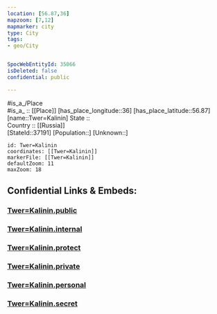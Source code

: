 ```yaml
---
location: [56.87,36] 
mapzoom: [7,12] 
mapmarker: city 
type: City
tags:
- geo/City


SpocWebEntityId: 35066
isDeleted: false
confidential: public

---
```

#is_a_/Place  
#is_a_ :: [[Place]] 
[has_place_longitude::36] 
[has_place_latitude::56.87] 
[name::Twer=Kalinin] 
State ::  
Country :: [[Russia]]  
[StateId::37191] 
[Population::] 
[Unknown::] 


```leaflet
id: Twer=Kalinin
coordinates: [[Twer=Kalinin]] 
markerFile: [[Twer=Kalinin]] 
defaultZoom: 11 
maxZoom: 18
```


## Confidential Links & Embeds: 

### [Twer=Kalinin.public](/_public/\Earth\Continent\Europe\Europe~East\Russia\Russia~Central\Tver_Oblast\CityTwer=Kalinin.public.md) 

### [Twer=Kalinin.internal](/_internal/\Earth\Continent\Europe\Europe~East\Russia\Russia~Central\Tver_Oblast\CityTwer=Kalinin.internal.md) 

### [Twer=Kalinin.protect](/_protect/\Earth\Continent\Europe\Europe~East\Russia\Russia~Central\Tver_Oblast\CityTwer=Kalinin.protect.md) 

### [Twer=Kalinin.private](/_private/\Earth\Continent\Europe\Europe~East\Russia\Russia~Central\Tver_Oblast\CityTwer=Kalinin.private.md) 

### [Twer=Kalinin.personal](/_personal/\Earth\Continent\Europe\Europe~East\Russia\Russia~Central\Tver_Oblast\CityTwer=Kalinin.personal.md) 

### [Twer=Kalinin.secret](/_secret/\Earth\Continent\Europe\Europe~East\Russia\Russia~Central\Tver_Oblast\CityTwer=Kalinin.secret.md)

